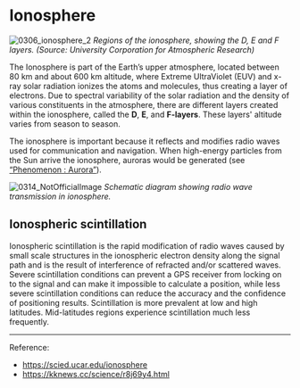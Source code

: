 # Ionosphere

![0306_ionosphere_2](./static/0306_ionosphere_2.jpg)
*Regions of the ionosphere, showing the D, E and F layers. (Source: University Corporation for Atmospheric Research)*

The Ionosphere is part of the Earth’s upper atmosphere, located between 80 km and about 600 km altitude, where Extreme UltraViolet (EUV) and x-ray solar radiation ionizes the atoms and molecules, thus creating a layer of electrons.  Due to spectral variability of the solar radiation and the density of various constituents in the atmosphere, there are different layers created within the ionosphere, called the **D**, **E**, and **F-layers**.  These layers' altitude varies from season to season.

The ionosphere is important because it reflects and modifies radio waves used for communication and navigation. When high-energy particles from the Sun arrive the ionosphere, auroras would be generated (see [“Phenomenon : Aurora”](#/en/section/phenomena/aurora)).

![0314_NotOfficialImage](./static/ionosphere_drawing.png)
*Schematic diagram showing radio wave transmission in ionosphere.*

## Ionospheric scintillation

Ionospheric scintillation is the rapid modification of radio waves caused by small scale structures in the ionospheric electron density along the signal path and is the result of interference of refracted and/or scattered waves. Severe scintillation conditions can prevent a GPS receiver from locking on to the signal and can make it impossible to calculate a position, while less severe scintillation conditions can reduce the accuracy and the confidence of positioning results. Scintillation is more prevalent at low and high latitudes. Mid-latitudes regions experience scintillation much less frequently.

---

Reference:

- https://scied.ucar.edu/ionosphere
- https://kknews.cc/science/r8j69y4.html
